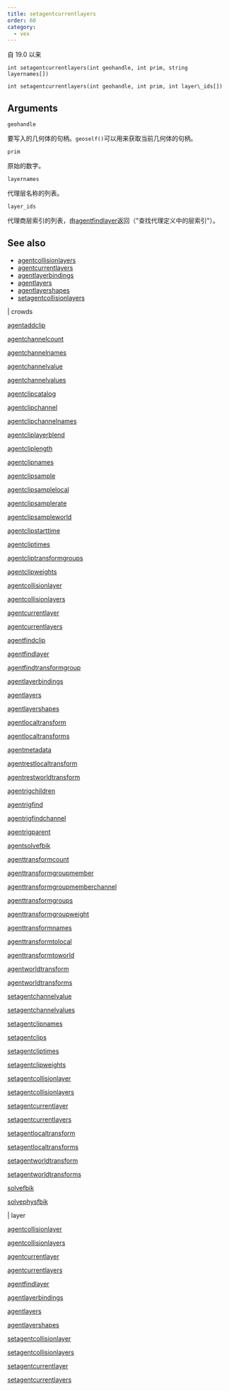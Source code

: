 ```yaml
---
title: setagentcurrentlayers
order: 60
category:
  - vex
---
```


自 19.0 以来

`int setagentcurrentlayers(int geohandle, int prim, string layernames[])`

`int setagentcurrentlayers(int geohandle, int prim, int layer\_ids[])`

## Arguments

`geohandle`

要写入的几何体的句柄。`geoself()`可以用来获取当前几何体的句柄。

`prim`

原始的数字。

`layernames`

代理层名称的列表。

`layer_ids`

代理商层索引的列表，由[agentfindlayer](agentfindlayer.html)返回（"查找代理定义中的层索引"）。

## See also

- [agentcollisionlayers](agentcollisionlayers.html)
- [agentcurrentlayers](agentcurrentlayers.html)
- [agentlayerbindings](agentlayerbindings.html)
- [agentlayers](agentlayers.html)
- [agentlayershapes](agentlayershapes.html)
- [setagentcollisionlayers](setagentcollisionlayers.html)

|
crowds

[agentaddclip](agentaddclip.html)

[agentchannelcount](agentchannelcount.html)

[agentchannelnames](agentchannelnames.html)

[agentchannelvalue](agentchannelvalue.html)

[agentchannelvalues](agentchannelvalues.html)

[agentclipcatalog](agentclipcatalog.html)

[agentclipchannel](agentclipchannel.html)

[agentclipchannelnames](agentclipchannelnames.html)

[agentcliplayerblend](agentcliplayerblend.html)

[agentcliplength](agentcliplength.html)

[agentclipnames](agentclipnames.html)

[agentclipsample](agentclipsample.html)

[agentclipsamplelocal](agentclipsamplelocal.html)

[agentclipsamplerate](agentclipsamplerate.html)

[agentclipsampleworld](agentclipsampleworld.html)

[agentclipstarttime](agentclipstarttime.html)

[agentcliptimes](agentcliptimes.html)

[agentcliptransformgroups](agentcliptransformgroups.html)

[agentclipweights](agentclipweights.html)

[agentcollisionlayer](agentcollisionlayer.html)

[agentcollisionlayers](agentcollisionlayers.html)

[agentcurrentlayer](agentcurrentlayer.html)

[agentcurrentlayers](agentcurrentlayers.html)

[agentfindclip](agentfindclip.html)

[agentfindlayer](agentfindlayer.html)

[agentfindtransformgroup](agentfindtransformgroup.html)

[agentlayerbindings](agentlayerbindings.html)

[agentlayers](agentlayers.html)

[agentlayershapes](agentlayershapes.html)

[agentlocaltransform](agentlocaltransform.html)

[agentlocaltransforms](agentlocaltransforms.html)

[agentmetadata](agentmetadata.html)

[agentrestlocaltransform](agentrestlocaltransform.html)

[agentrestworldtransform](agentrestworldtransform.html)

[agentrigchildren](agentrigchildren.html)

[agentrigfind](agentrigfind.html)

[agentrigfindchannel](agentrigfindchannel.html)

[agentrigparent](agentrigparent.html)

[agentsolvefbik](agentsolvefbik.html)

[agenttransformcount](agenttransformcount.html)

[agenttransformgroupmember](agenttransformgroupmember.html)

[agenttransformgroupmemberchannel](agenttransformgroupmemberchannel.html)

[agenttransformgroups](agenttransformgroups.html)

[agenttransformgroupweight](agenttransformgroupweight.html)

[agenttransformnames](agenttransformnames.html)

[agenttransformtolocal](agenttransformtolocal.html)

[agenttransformtoworld](agenttransformtoworld.html)

[agentworldtransform](agentworldtransform.html)

[agentworldtransforms](agentworldtransforms.html)

[setagentchannelvalue](setagentchannelvalue.html)

[setagentchannelvalues](setagentchannelvalues.html)

[setagentclipnames](setagentclipnames.html)

[setagentclips](setagentclips.html)

[setagentcliptimes](setagentcliptimes.html)

[setagentclipweights](setagentclipweights.html)

[setagentcollisionlayer](setagentcollisionlayer.html)

[setagentcollisionlayers](setagentcollisionlayers.html)

[setagentcurrentlayer](setagentcurrentlayer.html)

[setagentcurrentlayers](setagentcurrentlayers.html)

[setagentlocaltransform](setagentlocaltransform.html)

[setagentlocaltransforms](setagentlocaltransforms.html)

[setagentworldtransform](setagentworldtransform.html)

[setagentworldtransforms](setagentworldtransforms.html)

[solvefbik](solvefbik.html)

[solvephysfbik](solvephysfbik.html)

|
layer

[agentcollisionlayer](agentcollisionlayer.html)

[agentcollisionlayers](agentcollisionlayers.html)

[agentcurrentlayer](agentcurrentlayer.html)

[agentcurrentlayers](agentcurrentlayers.html)

[agentfindlayer](agentfindlayer.html)

[agentlayerbindings](agentlayerbindings.html)

[agentlayers](agentlayers.html)

[agentlayershapes](agentlayershapes.html)

[setagentcollisionlayer](setagentcollisionlayer.html)

[setagentcollisionlayers](setagentcollisionlayers.html)

[setagentcurrentlayer](setagentcurrentlayer.html)

[setagentcurrentlayers](setagentcurrentlayers.html)

